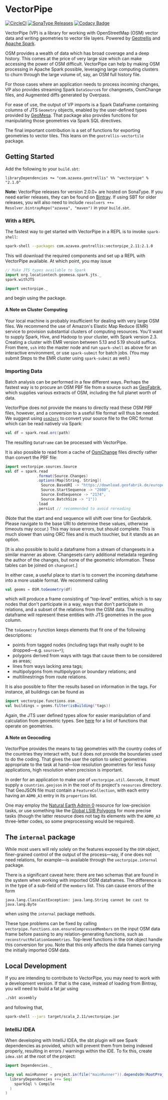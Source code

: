 # VectorPipe #

[![CircleCI](https://circleci.com/gh/geotrellis/vectorpipe/tree/master.svg?style=svg)](https://circleci.com/gh/geotrellis/vectorpipe/tree/master)
[![SonaType Releases](https://img.shields.io/nexus/r/com.azavea.geotrellis/vectorpipe_2.11?label=SonaType%20Nexus&logo=vectorpipe&server=https%3A%2F%2Foss.sonatype.org)](https://oss.sonatype.org/#nexus-search;quick~vectorpipe)
[![Codacy Badge](https://api.codacy.com/project/badge/Grade/447170921bc94b3fb494bb2b965c2235)](https://www.codacy.com/app/fosskers/vectorpipe?utm_source=github.com&amp;utm_medium=referral&amp;utm_content=geotrellis/vectorpipe&amp;utm_campaign=Badge_Grade)

VectorPipe (VP) is a library for working with OpenStreetMap (OSM) vector
data and writing geometries to vector tile layers. Powered by [Geotrellis](http://geotrellis.io)
and [Apache Spark](http://spark.apache.org/).

OSM provides a wealth of data which has broad coverage and a deep history.
This comes at the price of very large size which can make accessing the power
of OSM difficult.  VectorPipe can help by making OSM processing in Apache
Spark possible, leveraging large computing clusters to churn through the large
volume of, say, an OSM full history file.

For those cases where an application needs to process incoming changes, VP
also provides streaming Spark `DataSource`s for changesets, OsmChange files,
and Augmented diffs generated by Overpass.

For ease of use, the output of VP imports is a Spark DataFrame containing
columns of JTS `Geometry` objects, enabled by the user-defined types provided
by [GeoMesa](https://github.com/locationtech/geomesa).  That package also
provides functions for manipulating those geometries via Spark SQL directives.

The final important contribution is a set of functions for exporting
geometries to vector tiles.  This leans on the `geotrellis-vectortile`
package.

## Getting Started ##

Add the following to your `build.sbt`:
```
libraryDependencies += "com.azavea.geotrellis" %% "vectorpipe" % "2.1.0"
```

**Note:** VectorPipe releases for version 2.0.0+ are hosted on SonaType. If you need earlier releases, they can be found on [Bintray](https://bintray.com/azavea/maven/vectorpipe). If using SBT for older releases, you will also need to include `resolvers ++= Resolver.bintrayRepo("azavea", "maven")` in your `build.sbt`.

### With a REPL

The fastest way to get started with VectorPipe in a REPL is to invoke `spark-shell`:
```bash
spark-shell --packages com.azavea.geotrellis:vectorpipe_2.11:2.1.0
```

This will download the required components and set up a REPL with VectorPipe
available.  At which point, you may issue
```scala
// Make JTS types available to Spark
import org.locationtech.geomesa.spark.jts._
spark.withJTS

import vectorpipe._
```
and begin using the package.

#### A Note on Cluster Computing ####

Your local machine is probably insufficient for dealing with very large OSM
files.  We recommend the use of Amazon's Elastic Map Reduce (EMR) service to
provision substantial clusters of computing resources.  You'll want to supply
Spark, Hive, and Hadoop to your cluster, with Spark version 2.3.  Creating a
cluster with EMR version between 5.13 and 5.19 should suffice.  From there,
`ssh` into the master node and run `spark-shell` as above for an interactive
environment, or use `spark-submit` for batch jobs.  (You may submit Steps to
the EMR cluster using `spark-submit` as well.)

### Importing Data ###

Batch analysis can be performed in a few different ways.  Perhaps the fastest
way is to procure an OSM PBF file from a source such as
[GeoFabrik](https://download.geofabrik.de/index.html), which supplies various
extracts of OSM, including the full planet worth of data.

VectorPipe does not provide the means to directly read these OSM PBF files,
however, and a conversion to a useful file format will thus be needed.  We
suggest using [`osm2orc`](https://github.com/mojodna/osm2orc) to convert your
source file to the ORC format which can be read natively via Spark:
```scala
val df = spark.read.orc(path)
```
The resulting `DataFrame` can be processed with VectorPipe.

It is also possible to read from a cache of
[OsmChange](https://wiki.openstreetmap.org/wiki/OsmChange) files directly
rather than convert the PBF file:
```scala
import vectorpipe.sources.Source
val df = spark.read
              .format(Source.Changes)
              .options(Map[String, String](
                Source.BaseURI -> "https://download.geofabrik.de/europe/isle-of-man-updates/",
                Source.StartSequence -> "2080",
                Source.EndSequence -> "2174",
                Source.BatchSize -> "1"))
              .load
              .persist // recommended to avoid rereading
```
(Note that the start and end sequence will shift over time for Geofabrik.
Please navigate to the base URI to determine these values, otherwise timeouts
may occur.)  This may issue errors, but should complete.  This is much slower
than using ORC files and is much touchier, but it stands as an option.

[It is also possible to build a dataframe from a stream of changesets in a
similar manner as above.  Changesets carry additional metadata regarding the
author of the changes, but none of the geometric information.  These tables
can be joined on `changeset`.]

In either case, a useful place to start is to convert the incoming dataframe
into a more usable format.  We recommend calling
```scala
val geoms = OSM.toGeometry(df)
```
which will produce a frame consisting of "top-level" entities, which is to say
nodes that don't participate in a way, ways that don't participate in
relations, and a subset of the relations from the OSM data.  The resulting
dataframe will represent these entities with JTS geometries in the `geom`
column.

The `toGeometry` function keeps elements that fit one of the following
descriptions:
- points from tagged nodes (including tags that really ought to be dropped—e.g. `source=*`);
- polygons derived from ways with tags that cause them to be considered as areas;
- lines from ways lacking area tags;
- multipolygons from multipolygon or boundary relations; and
- multilinestrings from route relations.

It is also possible to filter the results based on information in the tags.
For instance, all buildings can be found as
```scala
import vectorpipe.functions.osm._
val buildings = geoms.filter(isBuilding('tags))
```

Again, the JTS user defined types allow for easier manipulation of and
calculation from geometric types.  See
[here](https://www.geomesa.org/documentation/user/spark/sparksql_functions.html)
for a list of functions that operate on geometries.

#### A Note on Geocoding ####

VectorPipe provides the means to tag geometries with the country codes of the
countries they interact with, but it does not provide the boundaries used to
do the coding.  That gives the user the option to select geometries
appropriate to the task at hand—low resolution geometries for less fussy
applications, high resolution when precision is important.

In order for an application to make use of `vectorpipe.util.Geocode`, it must
supply a `countries.geojson` in in the root of its project's `resources`
directory.  That GeoJSON file must contain a `FeatureCollection`, with each
entry having an `ADM0_A3` entry in its `properties` list.

One may employ the [Natural Earth Admin
0](https://www.naturalearthdata.com/downloads/10m-cultural-vectors/10m-admin-0-boundary-lines/)
resource for low-precision tasks, or use something like the [Global LSIB
Polygons](http://geonode.state.gov/layers/geonode%3AGlobal_LSIB_Polygons_Detailed)
for more precise tasks (though the latter resource does not tag its elements
with the `ADM0_A3` three-letter codes, so some preprocessing would be required).

## The `internal` package ##

While most users will rely solely on the features exposed by the `OSM` object,
finer-grained control of the output of the process—say, if one does not need
relations, for example—is available through the `vectorpipe.internal`
package.

There is a significant caveat here: there are two schemas that are
found in the system when working with imported OSM dataframes.  The difference
is in the type of a sub-field of the `members` list.  This can cause errors of
the form
```
java.lang.ClassCastException: java.lang.String cannot be cast to java.lang.Byte
```
when using the `internal` package methods.

These type problems can be fixed by calling
`vectorpipe.functions.osm.ensureCompressedMembers` on the input OSM data frame
before passing to any relation-generating functions, such as
`reconstructRelationGeometries`.  Top-level functions in the `OSM` object
handle this conversion for you.  Note that this only affects the data frames
carrying the initially imported OSM data.

## Local Development ##

If you are intending to contribute to VectorPipe, you may need to work with a
development version.  If that is the case, instead of loading from Bintray,
you will need to build a fat jar using
```bash
./sbt assembly
```
and following that,
```bash
spark-shell --jars target/scala_2.11/vectorpipe.jar
```

### IntelliJ IDEA

When developing with IntelliJ IDEA, the sbt plugin will see Spark dependencies
as provided, which will prevent them from being indexed properly, resulting in
errors / warnings within the IDE. To fix this, create `idea.sbt` at the root of
the project:

```scala
import Dependencies._

lazy val mainRunner = project.in(file("mainRunner")).dependsOn(RootProject(file("."))).settings(
  libraryDependencies ++= Seq(
    sparkSql % Compile
  )
)
```
